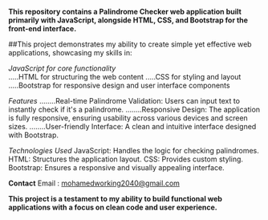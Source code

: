 **This repository contains a Palindrome Checker web application built primarily with JavaScript, alongside HTML, CSS, and Bootstrap for the front-end interface.**

##This project demonstrates my ability to create simple yet effective web applications, showcasing my skills in:

*JavaScript for core functionality* <br>
.....HTML for structuring the web content
.....CSS for styling and layout
.....Bootstrap for responsive design and user interface components

*Features*
........Real-time Palindrome Validation: Users can input text to instantly check if it's a palindrome.
........Responsive Design: The application is fully responsive, ensuring usability across various devices and screen sizes.
........User-friendly Interface: A clean and intuitive interface designed with Bootstrap.


*Technologies Used*
    JavaScript: Handles the logic for checking palindromes.
    HTML: Structures the application layout.
    CSS: Provides custom styling.
    Bootstrap: Ensures a responsive and visually appealing interface.

**Contact**
 Email : mohamedworking2040@gmail.com

**This project is a testament to my ability to build functional web applications with a focus on clean code and user experience.**
